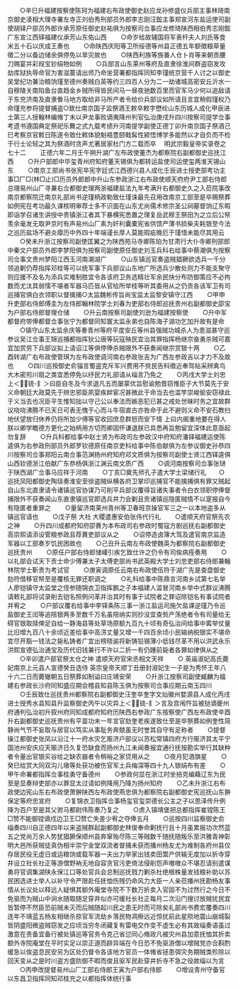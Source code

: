 <!-- { "loadSidebar": true } -->
　　○辛巳升福建按察使陈珂为福建右布政使御史赵应龙孙修盛仪兵部主事林琦南京御史凌相大理寺署左寺正刘伯秀刑部员外郎李志刚汪鋐主事郑宣河东盐运使司副使胡铎户部员外郎许承芳原任御史赵祐俱为按察司佥事应龙修琦陕西相伯秀志刚鋐广东宣江西铎福建仪承芳山东佑山西
　　○命岁给故辅国将军表杆夫人刘氏等食米五十石以庆成王奏也
　　○命陕西庆阳等卫所绥德等州县正德五年额徵粮草量徵二分以备边储余俱停免以旱灾故也
　　○陕西利族等族番人仓卜肖等来朝贡腰刀赐宴并彩叚宝钞绢物如例
　　○兵部言山东莱州等府及直隶徐淮间群盗窃发攻劫库狱执辱命官为害滋蔓请出师乃命坐营署都指挥同知李瑾统京营千人讨之以御史吴堂纪功兼治粮饷瑾至德州奏贼白英等约三四百人分为二一劫诸城高密安丘沂水一自穆陵关南陷鱼台直趋金乡贼所得皆民间马一昼夜驰数百里而官军马少何以追敌请于东兖济南及直隶餋马地方取给非马所产者令给价兵部议如所请且言宜稍假瑾权乃命瑾充参将提督捕盗○致仕南京国子监祭酒王敕卒敕字懋纶山东历城人成化甲辰进士第三人授翰林编脩丁未以尹龙事败谪夷降州判官弘治庚戌升四川按察司提学佥事考遗书遵国典定祭祀乐舞之式九载考绩升河南提学副使正德丁卯升南京国子祭酒己巳考察京官敕日陈遂令致仕敕体貌魁梧豊颐戟髯性颍悟博学多能然以才自负而不检于行士论轻之其为祭酒时贪声尤著居家杜门方二载而卒
　明武宗毅皇帝实录卷之七十二
　　正德六年二月壬午朔升湖广左布政使董杰为都察院右副都御史巡抚江西
　　○升户部郎中毕玺青州府知府董天锡俱为都转运盐使司运使玺两淮天锡山东
　　○南京工部尚书张宪卒宪字廷式江西德兴县人成化壬辰进士授吏部考功主事□厂□(林□止)□历员外郎郎中升山东参政浙江右布政使顺天府府尹工部右侍郎总理易州山厂寻兼右佥都御史理两浙福建盐法九年考满升右都御史久之入莅院事改南京都察院迁南京礼部尚书逆瑾柄政勒致仕瑾诛最先召用改南京工部至是卒赐祭葬如例宪在考功最久课核明审荐士多不识面在山东尤尚儒术修宗圣公祠墓督饷辽东暇即诣学召诸生讲授中贵镇浙江者其下暴横宪悉置之理复岳武穆王祭田为之立后公帑羡余毫发无取尹京时有声易州山厂素为奸利囊橐宪省供馈严薄书损柴夫耗银至今法之巡历盐场不避炎瘴历中外四十年端谨长厚人莫能瑕疵晚厄于瑾惜未能尽其用云
　　○癸未升浙江按察司副使匡翼之为陕西苑马寺卿陈珀为甘肃行大仆寺卿刑部郎中秦文户部员外郎李梦阳俱为按察司副使原任御史刘玉兵科右给事中蔡潮俱为按察司佥事文贵州梦阳江西玉河南潮湖广
　　○山东镇巡官奏盗贼猖獗欲选兵一千分领追剿仍荐指挥邓桂等可以统军事下兵部议山东地广所选兵少散处则力不能支聚守则应援不及名为添兵实难制胜宜令各该府卫务选精壮军余民快分布防御策应不必拘数而尤汰其弱懦不堪者军器马匹皆从官给所举桂等听其委用从之仍贡各该军卫有司巡捕官俱白衣领职以督擒捕○太监魏彬传旨尚宝监太监黎安镇守江西
　　○甲申升吏部右侍郎傅圭为左侍郎翰林院学士刘春为吏部右侍郎巡抚贵州右副都御史卲宝为户部右侍郎督理仓储
　　○升云南按察司副使刘逊为福建按察使
　　○升中军都督府带俸都督佥事张宁为都督同知寰太监永弟也自陈海子湖功乞加升故有是命
　　○镇守山东太监余庆等奏青州等府平度安丘等州县强贼功城杀人为患滋甚守巡参议吴江佥事王锦巡捕都指挥狄公唐等玩寇殃民宜治其罪指挥杨继宗奋勇杀贼可嘉宜加赏劳下兵部议拟上请诏江等俱停俸杀贼限外不获奏闻继宗赏银十两
　　○乙酉转湖广右布政使管琪为左布政使调河南右参政张吉为广西左参政吉以才力不及故也
　　○四川巡按御史俞锱言蜀盗克斥军兴费用不赀民告科徵近奉驾帖采辨禽鸟大木密煎川扇之类宜悉停免以纾民力礼部请从缁言乃免之
　　○丙戌大学士刘忠上＜锍-釒＞曰臣自冬及今求退凡五而屡蒙优旨慰谕勉晋窃惟臣子大节莫先于安义命朝廷大政莫先于辨忠邪臣夙婴疾衅宦况甚微此于命当去也滥竽崇峻偷安窃禄此于义当去也况臣平生惟知拙以守己公以奉法而嫉恶犯已甚之戒处世昧时务之宜故群议哓哓沸腾不已天日可表无愧于心而斗牛宿直古亦咎命于此不避则义命不安石教扫地伏望放归休养仍将所加少傅等官收回庶息群怒而安下情  上曰内阁重地要在得人朕以卿学瞻德方更化之始柄用方切而卿固怀谦退朕已具悉再旨勉留宜深体此意亟起勿复辞
　　○升兵科都给事中赵士贤为布政司左参政汉中府知府潘铎福建运使陈逵俱为右参政刑部员外郎罗钦德原任南京吏科给事中陈伯献俱为左参议御史孙恭四川按察司佥事郑阳云南佥事范渊扬州府知府邓文质俱为按察司副使士贤江西铎逵俱山西钦德浙江伯献广东恭杨俱浙江渊云南文质广西
　　○调河南按察司佥事张琎于陕西湖广佥事马应祥于河南
　　○丁亥□奠先师孔子遣大学士梁储行礼　　○巡抚凤阳都御史陶琰奏淮安至徐盗贼纵横各府卫掌印巡捕官不能擒捕俱有罪又贼起自山东北直隶请令诸镇巡官协谋乃可削平兵部议覆得旨诸失事者令白衣领职停俸督捕限外不获奏闻山东直隶镇巡官即选兵并力会剿且贡诸镇巡隐匿贼情不以寔报自今有隐匿者重罪之
　　○量留济南莱州青州等卫春班京操官军三之一以本地盗多从镇巡官请也
　　○戊子祭  大社  大稷遣惠安伯张伟代行礼
　　○遣顺天府官祭先农之神
　　○升四川成都府知府卲蕡为本布政司右参政时蜀寇方剧巡抚右副都御史高崇熙请添设管粮参政且荐蕡吏部议从之
　　○诏停造卤簿大驾及遣官南京监造军器以工部奏岁饥民困故也
　　○己丑升云南左布政使魏英为都察院右副都御史巡抚贵州
　　○原任户部右侍郎储巏引疾乞致仕许之仍令有司俟病痊奏用
　　○以礼部会试天下贡士命少傅兼太子太傅吏部尚书武英殿大学士刘忠吏部右侍郎兼翰林院学士靳贵为考试官
　　○庚寅调原任云南右布政使伍符于湖广先是查盘御史劾符借移官帑至是覆核无罪还职调之
　　○礼科给事中陈鼎言河南乡试第七名举人廖铠镇守太监堂之侄参随锦衣卫指挥鹏之子本福建人滥冒河南乡举中式群议沸腾请敕礼部将试录削去铠名照例问革并治其时有事于试院者之罪诏除铠名有事试院者并宥之
　　○户部议覆右给事中李铎条陈三事一浙江盐运司施欠盐课逆瑾乃令巡盐御史王闰等追陪银两多至数千万名虽陪纳实则抄没宜查赀产荡绝者令有司量给无碍官银取赎俾足自给一静海县等处草场原额九百九十顷有奇弘治间给事中寗举仗量比旧增九百八十余顷近差给事中高淓丈量又增一千四百余顷小民输纳税银实不堪命宜尽开豁一钱法之毙私铸者广宜出榜晓谕将新铸铅锡薄小低钱尽革不用以洪武永乐洪熙宣德弘治通宝及历代旧钱兼行不许以二折一有仍踵前毙者各罪如律俱从之
　　○辛卯遣户部官祭太仓之神  遣顺天府官宋丞相文天祥
　　○  英庙淑妃高氏薨妃南京上元县人宣德癸丑选侍  英宗皇帝天顺丁丑册封淑妃生一子是为秀怀王年八十六二日而薨辙朝五日祭葬如制谥曰庄靖安荣
　　○升浙江按察司副使臧麟为福建右参政长沙府同知盛应期会稽县知县陈玉俱为按察司佥事应期云南玉四川
　　○壬辰致仕巡抚贵州都察院右副都御史汪奎卒奎字文灿徽州婺源县人成化丙戌进士授秀水县知县升监察御史丙午以灾异上＜锍-釒＞言及宫闱忤旨被挞谪夔州府通判弘治初升叙州府同知成都府知府历陕西右参政广东按察使广西左布政使辛酉升右副都御史巡抚贵州有平苗功未一年言官劾奎老疾遂致仕至是卒祭葬如例奎性简静尚气节不妄取与居官以笃实从事耻务奔兢虽无时誉其自守有足称者
　　○提督操江都御史张凤以沿江十一府水灾乞赈济户部议以苏松常镇四府方行赈济其太平宁国池州安庆应天赈济日久复恐缺食而扬州九江未闻奏报宜通行抚按勘实举行其缺种者令量出官银买谷给之缺农器者令稍裕之家贷用从之
　　○夜月犯酒旗星
　　○癸巳给赏大同双沟儿墩等处获功被伤官军土兵梅深等四十九人银绢布有差
　　○甲午命署都指挥佥事桂勇守备德州
　　○参政何显在浙江时坐掊克编藉辽东为民至是显奏辩吏部亦以罪显太过请如例降用乃降为扬州知府
　　○乙未升浙江右布政使边宪山东右布政使萧翀陕西左布政使燕忠俱为都察院右副都御史宪巡抚山东翀保定等府忠宣府
　　○复锦衣卫指挥佥事杨玺官玺崇德长公主之子以恩泽传升例降为百户至是其父驸马都尉伟陈奏乃复之
　　○虏入镇靖堡把总都指挥崔镗陈王□赞不能御镗谪戍边卫王□赞亡失差少宥之夺俸五月
　　○巡按四川监察御史俞缁奏四川自正德四年以来盗贼群起副都御史林俊奉命剿抚行且十月虽累报功次然蓝五之党尚万余人势犹猖獗保顺州县奔窜殆尽陈三等贼数千随抚随叛乐至洪雅青神彰明大邑所获贼徒真伪相半崇宁金堂双流者督捕未获而播州杨友尤为难制各府州县仅存居民役无虚日或运粮饷或载军器一夫出力举家出钱卖田鬻产供输无度加以折寺穿井设立社长社正等游僧野衲无地自容贪官污吏倚法侵削怨声嗷嗷众不堪忍请别遣谋勇将官调集湖陕永保江口等处官兵会总制巡抚戮力剿杀杜绝根株量发钱粮补助以苏民困选进士举人以补守令严限赴任抚恤伤残仍命风力大臣一人亲莅播州抚勘杨友事情从长议处以释远人疑惧其额外庵堂寺院不下数万折卖入官固不为过然行之今日不免驱而为贼山中涧水随取随足穿井似亦可缓社长社正每月二次沿门搜讨放贼扰民宜皆暂停不然臣恐前贼未灭而后贼随起川民之患无时而可除矣礼部尚书费宏覆奏四川连年不靖蓝五杨友相继杀掠官军流劫乡落民物凋瘵远近惊扰前此星陨地震山崩城裂皆阴盛阳微盗贼窃发之应顷当穷冬闭藏复有雷电交作变不虚生必有其故缁奏语虽过激意在责备宜备行被处镇巡等官务令克己省愆同心脩政凡被灾州县加意抚恤其折卖额外寺院庵堂在平时实足以崇正道而辟异端在今日恐不免驱游僧以增贼党亦合斟酌缓急以俟盗息民安另为区处仍督令各该地方官员一体脩省拯患弭灾务期贼类殄除以回天变从之是时川盗方盛防御不暇而俊且驱军民赴穿井折寺不急之役故缁以为言
　　○丙申改提督易州山厂工部右侍郎王寅为户部右侍郎
　　○增设青州守备官以东昌卫指挥同知邓桂充之以都指挥体统行事
